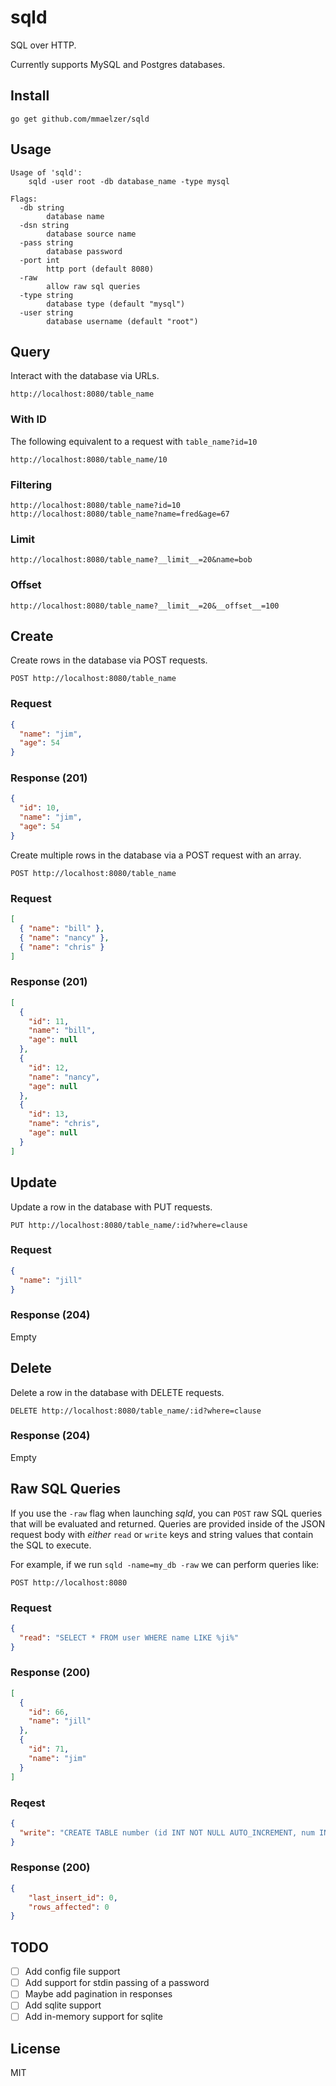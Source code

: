 sqld
====

SQL over HTTP.
  
Currently supports MySQL and Postgres databases.

Install
-------
```
go get github.com/mmaelzer/sqld
```

Usage
-----
```
Usage of 'sqld':
	sqld -user root -db database_name -type mysql

Flags:
  -db string
    	database name
  -dsn string
    	database source name
  -pass string
    	database password
  -port int
    	http port (default 8080)
  -raw
    	allow raw sql queries
  -type string
    	database type (default "mysql")
  -user string
    	database username (default "root")
```

Query
-----
Interact with the database via URLs.
```
http://localhost:8080/table_name
```

### With ID
The following equivalent to a request with `table_name?id=10`
```
http://localhost:8080/table_name/10
```

### Filtering
```
http://localhost:8080/table_name?id=10
http://localhost:8080/table_name?name=fred&age=67
```
### Limit
```
http://localhost:8080/table_name?__limit__=20&name=bob
```

### Offset
```
http://localhost:8080/table_name?__limit__=20&__offset__=100
```

Create
------
Create rows in the database via POST requests.
```
POST http://localhost:8080/table_name
```
### Request
```json
{
  "name": "jim",
  "age": 54
}
```

### Response (201)
```json
{
  "id": 10,
  "name": "jim",
  "age": 54
}
```

Create multiple rows in the database via a POST request with an array.
```
POST http://localhost:8080/table_name
```
### Request
```json
[
  { "name": "bill" },
  { "name": "nancy" },
  { "name": "chris" }
]
```
### Response (201)
```json
[
  {
    "id": 11,
    "name": "bill",
    "age": null
  },
  {
    "id": 12,
    "name": "nancy",
    "age": null
  },
  {
    "id": 13,
    "name": "chris",
    "age": null
  }
]
```


Update
------
Update a row in the database with PUT requests.
```
PUT http://localhost:8080/table_name/:id?where=clause
```
### Request
```json
{
  "name": "jill"
}
```

### Response (204)
Empty


Delete
------
Delete a row in the database with DELETE requests.
```
DELETE http://localhost:8080/table_name/:id?where=clause
```

### Response (204)
Empty


Raw SQL Queries
---------------
If you use the `-raw` flag when launching *sqld*, you can `POST` raw SQL queries that will be evaluated and returned. Queries are provided inside of the JSON request body with _either_ `read` or `write` keys and string values that contain the SQL to execute.
  
For example, if we run `sqld -name=my_db -raw` we can perform queries like:
```
POST http://localhost:8080
```
### Request
```json
{
  "read": "SELECT * FROM user WHERE name LIKE %ji%"
}
```
### Response (200)
```json
[
  {
    "id": 66,
    "name": "jill"
  },
  {
    "id": 71,
    "name": "jim"
  }
]
```
### Reqest
```json
{
  "write": "CREATE TABLE number (id INT NOT NULL AUTO_INCREMENT, num INT NOT NULL, PRIMARY KEY ( id ) )"
}
```
### Response (200)
```json
{
    "last_insert_id": 0,
    "rows_affected": 0
}
```

TODO
----
- [ ] Add config file support
- [ ] Add support for stdin passing of a password
- [ ] Maybe add pagination in responses
- [ ] Add sqlite support
- [ ] Add in-memory support for sqlite

License
-------
MIT
